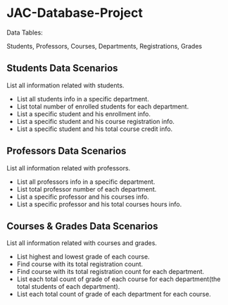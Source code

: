 # JAC-Database-Project

Data Tables: 

Students, Professors, Courses, Departments, Registrations, Grades

## Students Data Scenarios

List all information related with students.

- List all students info in a specific department.
- List total number of enrolled students for each department.
- List a specific student and his enrollment info.
- List a specific student and his course registration info.
- List a specific student and his total course credit info.

## Professors Data Scenarios
List all information related with professors.

- List all professors info in a specific department.
- List total professor number of each department.
- List a specific professor and his courses info.
- List a specific professor and his total courses hours info.

## Courses & Grades Data Scenarios
List all information related with courses and grades.

- List highest and lowest grade of each course.
- Find course with its total registration count.
- Find course with its total registration count for each department.
- List each total count of grade of each course for each department(the total students of each department).
- List each total count of grade of each department for each course.
